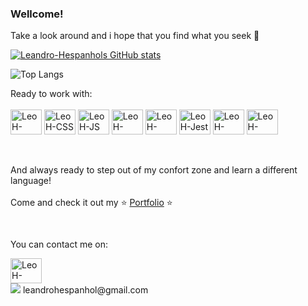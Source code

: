 ### Wellcome! 

Take a look around and i hope that you find what you seek 🧐 

<div>
  
[![Leandro-Hespanhols GitHub stats](https://github-readme-stats.vercel.app/api?username=Leandro-Hespanhol&show_icons=true&theme=merko)](https://github.com/Leandro-Hespanhol/github-readme-stats)
  
</div>

![Top Langs](https://github-readme-stats.vercel.app/api/top-langs/?username=Leandro-Hespanhol&layout=compact&theme=merko)

<div style="display: inline-block">Ready to work with:<br><br>
<img align="center" alt="LeoH-HTML" height="40" width="50" src="https://cdn.jsdelivr.net/gh/devicons/devicon/icons/html5/html5-original.svg" />
<img align="center" alt="LeoH-CSS" height="40" width="50" <img src="https://cdn.jsdelivr.net/gh/devicons/devicon/icons/css3/css3-plain-wordmark.svg"/>
<img align="center" alt="LeoH-JS" height="40" width="50" src="https://cdn.jsdelivr.net/gh/devicons/devicon/icons/javascript/javascript-plain.svg" />
<img align="center" alt="LeoH-React" height="40" width="50" src="https://cdn.jsdelivr.net/gh/devicons/devicon/icons/react/react-original-wordmark.svg" />
<img align="center" alt="LeoH-Redux" height="40" width="50" src="https://cdn.jsdelivr.net/gh/devicons/devicon/icons/redux/redux-original.svg" />
<img align="center" alt="LeoH-Jest" height="40" width="50" src="https://cdn.jsdelivr.net/gh/devicons/devicon/icons/jest/jest-plain.svg" />  
<img align="center" alt="LeoH-Docker" height="40" width="50" src="https://cdn.jsdelivr.net/gh/devicons/devicon/icons/docker/docker-original-wordmark.svg" />
<img align="center" alt="LeoH-mySql" height="40" width="50" src="https://cdn.jsdelivr.net/gh/devicons/devicon/icons/mysql/mysql-original.svg" />

<br><br>
  And always ready to step out of my confort zone and learn a different language!
<br><br>
  Come and check it out my ⭐ <a href="https://leandro-hespanhol.github.io/" target="_blank">Portfolio</a> ⭐
  </div>

##


You can contact me on:
<div>
  <a href="https://www.linkedin.com/in/leandro-hespanhol/" target="_blank">
    <img alt="LeoH-Linkedin" height="40" width="50" src="https://cdn.jsdelivr.net/gh/devicons/devicon/icons/linkedin/linkedin-original.svg" target="_blank" /> 
  </a>
<br>
  <img src="https://img.shields.io/badge/Gmail-D14836?style=for-the-badge&logo=gmail&logoColor=white">
  leandrohespanhol@gmail.com
 
</div>
